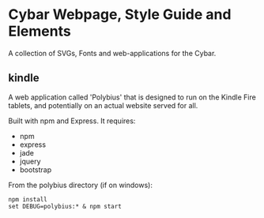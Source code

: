 # Cybar Webpage, Style Guide and Elements

A collection of SVGs, Fonts and web-applications for the Cybar.

## kindle

A web application called 'Polybius' that is designed to run on the Kindle Fire tablets, and potentially on an actual website served for all. 

Built with npm and Express. It requires:

* npm
* express
* jade
* jquery
* bootstrap

From the polybius directory (if on windows):

    npm install
    set DEBUG=polybius:* & npm start

